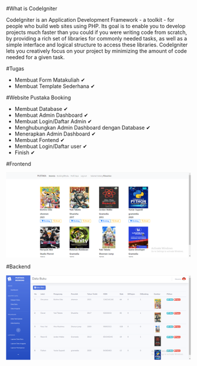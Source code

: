 #What is CodeIgniter

CodeIgniter is an Application Development Framework - a toolkit - for people
who build web sites using PHP. Its goal is to enable you to develop projects
much faster than you could if you were writing code from scratch, by providing
a rich set of libraries for commonly needed tasks, as well as a simple
interface and logical structure to access these libraries. CodeIgniter lets
you creatively focus on your project by minimizing the amount of code needed
for a given task.

#Tugas

- Membuat Form Matakuliah ✔
- Membuat Template Sederhana ✔

#Website Pustaka Booking

- Membuat Database ✔
- Membuat Admin Dashboard ✔
- Membuat Login/Daftar Admin ✔
- Menghubungkan Admin Dashboard dengan Database ✔
- Menerapkan Admin Dashboard ✔
- Membuat Fontend ✔
- Membuat Login/Daftar user ✔
- Finish ✔

#Frontend

![Frontend](ss/Frondend.png)

#Backend

![Backend](ss/Backend.png)
